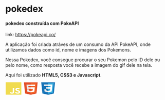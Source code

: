 # pokedex
#### pokedex construída com PokeAPI  
link: https://pokeapi.co/ 

A aplicação foi criada atráves de um consumo da API PokeAPI, onde utilizamos dados como id, nome e imagens dos Pokemons.    

Nessa Pokedex, você consegue procurar o seu Pokemon pelo ID dele ou pelo nome, como resposta você recebe a imagem do gif dele na tela.


Aqui foi utilizado **HTML5, CSS3 e Javascript**.

<div display= "inline-block">
<img align="center" alt="Rafa-Js" height="40" width="50" src="https://raw.githubusercontent.com/devicons/devicon/master/icons/javascript/javascript-plain.svg">
<img align="center" alt="Rafa-HTML" height="40" width="50" src="https://raw.githubusercontent.com/devicons/devicon/master/icons/html5/html5-original.svg">
<img align="center" alt="Rafa-CSS" height="40" width="50" src="https://raw.githubusercontent.com/devicons/devicon/master/icons/css3/css3-original.svg">
</div>





